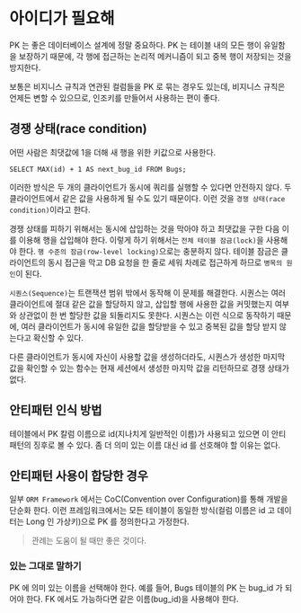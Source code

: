 # 아이디가 필요해

PK 는 좋은 데이터베이스 설계에 정말 중요하다. PK 는 테이블 내의 모든 행이 유일함을 보장하기 때문에, 각 행에 접근하는 논리적 메커니즘이 되고 중복 행이 저장되는 것을 방지한다.

보통은 비지니스 규칙과 연관된 컬럼들을 PK 로 묶는 경우도 있는데, 비지니스 규칙은 언제든 변할 수 있으므로, 인조키를 만들어서 사용하는 편이 좋다.

## 경쟁 상태(race condition)

어떤 사람은 최댓값에 1을 더해 새 행을 위한 키값으로 사용한다.

```
SELECT MAX(id) + 1 AS next_bug_id FROM Bugs;
```

이러한 방식은 두 개의 클라이언트가 동시에 쿼리를 실행할 수 있다면 안전하지 않다. 두 클라이언트에서 같은 값을 사용하게 될 수도 있기 때문이다.
이런 것을 `경쟁 상태(race condition)`이라고 한다. 

경쟁 상태를 피하기 위해서는 동시에 삽입하는 것을 막아야 하고 최댓값을 구한 다음 이를 이용해 행을 삽입해야 한다. 이렇게 하기 위해서는 `전체 테이블 잠금(lock)`을 사용해야 한다.
`행 수준의 잠금(row-level locking)`으로는 충분하지 않다. 테이블 잠금은 클라이언트의 동시 접근을 막고 DB 요청을 한 줄로 세워 차례로 접근하게 하므로 `병목의 원인`이 된다.

`시퀀스(Sequence)`는 트랜잭션 범위 밖에서 동작해 이 문제를 해결한다. 시퀀스는 여러 클라이언트에 절대 같은 값을 할당하지 않고, 삽입할 행에 사용한 값을 커밋했는지 여부와 상관없이
한 번 할당한 값을 되돌리지도 못한다. 시퀀스는 이런 식으로 동작하기 때문에, 여러 클라이언트가 동시에 유일한 값을 할당받을 수 있고 중복된 값을 할당 받지 않는다고 확신할 수 있다.

다른 클라이언트가 동시에 자신이 사용할 값을 생성하더라도, 시퀀스가 생성한 마지막 값을 확인할 수 있는 함수는 현재 세션에서 생성한 마지막 값을 리턴하므로 경쟁 상태가 없다.

## 안티패턴 인식 방법

테이블에서 PK 칼럼 이름으로 id(지나치게 일반적인 이름)가 사용되고 있으면 이 안티패턴의 징후로 볼 수 있다. 좀 더 의미 있는 이름 대신 id 를 선호해야 할 이유는 없다.

## 안티패턴 사용이 합당한 경우

일부 `ORM Framework` 에서는 CoC(Convention over Configuration)를 통해 개발을 단순화 한다. 이런 프레임워크에서는 모든 테이블이 동일한 방식(컬럼 이름은 id 고 데이터는 Long 인 가상키)으로 PK
를 정의한다고 가정한다.

> 관례는 도움이 될 때만 좋은 것이다.

### 있는 그대로 말하기

PK 에 의미 있는 이름을 선택해야 한다. 예를 들어, Bugs 테이블의 PK 는 bug_id 가 되어야 한다. FK 에서도 가능하다면 같은 이름(bug_id)을 사용해야 한다.

